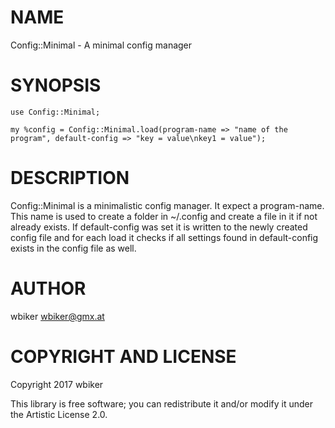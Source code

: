 NAME
====

Config::Minimal - A minimal config manager

SYNOPSIS
========

    use Config::Minimal;

    my %config = Config::Minimal.load(program-name => "name of the program", default-config => "key = value\nkey1 = value");

DESCRIPTION
===========

Config::Minimal is a minimalistic config manager. It expect a program-name. This name is used to create a folder in ~/.config and create a file in it if not already exists. If default-config was set it is written to the newly created config file and for each load it checks if all settings found in default-config exists in the config file as well.

AUTHOR
======

wbiker <wbiker@gmx.at>

COPYRIGHT AND LICENSE
=====================

Copyright 2017 wbiker

This library is free software; you can redistribute it and/or modify it under the Artistic License 2.0.
